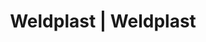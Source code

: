 ---
Link: "file:/Users/vinayakpatel/Downloads/www.weldplast.cz/eshop_products_compare/add/eshop-products-variant223"
product_name: "null"
product_id: "null"
title: "Weldplast | Weldplast"
product_desc: ""
product_specs: ""
product_downloads: ""
href: ""
accessories: ""
similar_products: ""
---